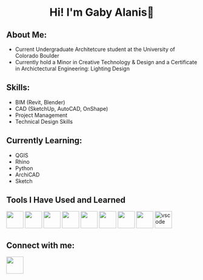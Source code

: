 # <p align="center">Hi! I'm Gaby Alanis💖

## About Me:
* Current Undergraduate Architetcure student at the University of Colorado Boulder
* Currently hold a Minor in Creative Technology & Design and a Certificate in Archictectural Engineering: Lighting Design

## Skills:
* BIM (Revit, Blender)
* CAD (SketchUp, AutoCAD, OnShape)
* Project Management
* Technical Design Skills

## Currently Learning:
* QGIS
* Rhino
* Python
* ArchiCAD
* Sketch

## Tools I Have Used and Learned
<p align="left">
<img src="https://cdn.jsdelivr.net/gh/devicons/devicon@latest/icons/blender/blender-original.svg" width="45" height="45"/> <img src="https://cdn.jsdelivr.net/gh/devicons/devicon@latest/icons/canva/canva-original.svg" width="45" height="45"/> <img src="https://cdn.jsdelivr.net/gh/devicons/devicon@latest/icons/gimp/gimp-original.svg" width="45" height="45"/> <img src="https://cdn.jsdelivr.net/gh/devicons/devicon@latest/icons/illustrator/illustrator-line.svg" width="45" height="45"/> <img src="https://cdn.jsdelivr.net/gh/devicons/devicon@latest/icons/photoshop/photoshop-original.svg" width="45" height="45"/> <img src="https://cdn.jsdelivr.net/gh/devicons/devicon@latest/icons/premierepro/premierepro-original.svg" width="45" height="45"/> 
<img src="https://cdn.jsdelivr.net/gh/devicons/devicon@latest/icons/raspberrypi/raspberrypi-original.svg" width="45" height="45"/> <img src="https://cdn.jsdelivr.net/gh/devicons/devicon@latest/icons/sketch/sketch-original.svg" width="45" height="45"/> <img src="https://cdn.jsdelivr.net/gh/devicons/devicon/icons/vscode/vscode-original.svg" alt="vscode" width="45" height="45"/> 
</p>

## Connect with me:
<a href="https://www.linkedin.com/in/gabriela-alanis-143137294/"> <img src="https://cdn.jsdelivr.net/gh/devicons/devicon@latest/icons/linkedin/linkedin-original.svg" width="45" height="45"/>
